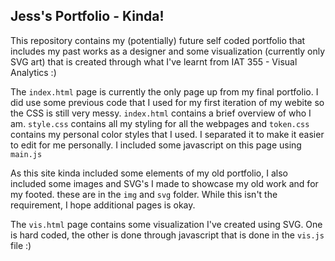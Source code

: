 <h2> Jess's Portfolio - Kinda! </h2>
This repository contains my (potentially) future self coded portfolio that includes my past works as a designer and some visualization (currently only SVG art) that is created through what I've learnt from IAT 355 - Visual Analytics :)

The `index.html` page is currently the only page up from my final portfolio. I did use some previous code that I used for my first iteration of my webite so the CSS is still very messy. `index.html` contains a brief overview of who I am. `style.css` contains all my styling for all the webpages and `token.css` contains my personal color styles that I used. I separated it to make it easier to edit for me personally. I included some javascript on this page using  `main.js`

As this site kinda included some elements of my old portfolio, I also included some images and SVG's I made to showcase my old work and for my footed. these are in the `img` and `svg` folder. While this isn't the requirement, I hope additional pages is okay.

The `vis.html` page contains some visualization I've created using SVG. One is hard coded, the other is done through javascript that is done in the `vis.js` file :)
